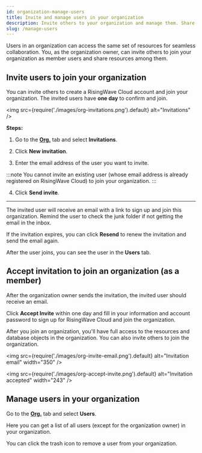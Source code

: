 ```yaml
---
id: organization-manage-users
title: Invite and manage users in your organization
description: Invite others to your organization and manage them. Share your clusters, databases, and other resources with your team.
slug: /manage-users
---
```


Users in an organization can access the same set of resources for seamless collaboration. You, as the organization owner, can invite others to join your organization as member users and share resources among them.

## Invite users to join your organization

You can invite others to create a RisingWave Cloud account and join your organization. The invited users have **one day** to confirm and join.

<img
src={require('./images/org-invitations.png').default}
alt="Invitations"
/>

**Steps:**

1. Go to the [**Org.**](https://cloud.risingwave.com/organization/) tab and select **Invitations**.

2. Click **New invitation**.

3. Enter the email address of the user you want to invite.

  :::note
  You cannot invite an existing user (whose email address is already registered on RisingWave Cloud) to join your organization.
  :::

4. Click **Send invite**.

---

The invited user will receive an email with a link to sign up and join this organization. Remind the user to check the junk folder if not getting the email in the inbox.

If the invitation expires, you can click **Resend** to renew the invitation and send the email again.

After the user joins, you can see the user in the **Users** tab.

## Accept invitation to join an organization (as a member)

After the organization owner sends the invitation, the invited user should receive an email.

Click **Accept Invite** within one day and fill in your information and account password to sign up for RisingWave Cloud and join the organization.

After you join an organization, you'll have full access to the resources and database objects in the organization. You can also invite others to join the organization.

<img
src={require('./images/org-invite-email.png').default}
alt="Invitation email"
width="350"
/>

<img
src={require('./images/org-accept-invite.png').default}
alt="Invitation accepted"
width="243"
/>

## Manage users in your organization

Go to the [**Org.**](https://cloud.risingwave.com/organization/) tab and select **Users**.

Here you can get a list of all users (except for the organization owner) in your organization.

You can click the trash icon to remove a user from your organization.